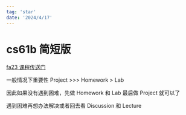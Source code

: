 ```yaml
---
tag: 'star'
date: '2024/4/17'
---
```


# cs61b 简短版

[fa23 课程传送门](https://fa23.datastructur.es/)

一般情况下重要性 Project >>> Homework > Lab

因此如果没有遇到困难，先做 Homework 和 Lab 最后做 Project 就可以了

遇到困难再想办法解决或者回去看 Discussion 和 Lecture
